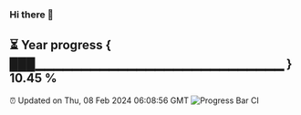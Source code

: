 ### Hi there 👋
⏳ Year progress { ███▁▁▁▁▁▁▁▁▁▁▁▁▁▁▁▁▁▁▁▁▁▁▁▁▁▁▁ } 10.45 %
---
⏰ Updated on Thu, 08 Feb 2024 06:08:56 GMT
![Progress Bar CI](https://github.com/Moyi321/Moyi321/workflows/Progress%20Bar%20CI/badge.svg)

